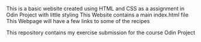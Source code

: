 This is a basic website created using HTML and CSS as a assignment in Odin Project with little styling
This Website contains a main index.html file
This Webpage will have a few links to some of the recipes

This repository contains my exercise submission for the course Odin Project
